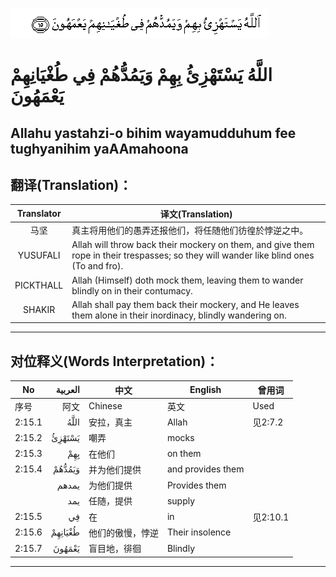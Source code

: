 ![002:015](images/002_015.gif)

#  اللَّهُ يَسْتَهْزِئُ بِهِمْ وَيَمُدُّهُمْ فِي طُغْيَانِهِمْ يَعْمَهُونَ 

## Allahu yastahzi-o bihim wayamudduhum fee tughyanihim yaAAmahoona

## 翻译(Translation)：

| Translator | 译文(Translation)                                            |
| :--------: | ------------------------------------------------------------ |
|    马坚    | 真主将用他们的愚弄还报他们，将任随他们彷徨於悖逆之中。       |
|  YUSUFALI  | Allah will throw back their mockery on them, and give them rope in their trespasses; so they will wander like blind ones (To and fro). |
| PICKTHALL  | Allah (Himself) doth mock them, leaving them to wander blindly on in their contumacy. |
|   SHAKIR   | Allah shall pay them back their mockery, and He leaves them alone in their inordinacy, blindly wandering on. |

---

## 对位释义(Words Interpretation)：

| No     | العربية | 中文             | English           | 曾用词   |
| ------ | ------: | ---------------- | ----------------- | -------- |
| 序号   |    阿文 | Chinese          | 英文              | Used     |
| 2:15.1 |    اللَّهُ | 安拉，真主       | Allah             | 见2:7.2  |
| 2:15.2 |  يَسْتَهْزِئُ | 嘲弄             | mocks             |          |
| 2:15.3 |     بِهِمْ | 在他们           | on them           |          |
| 2:15.4 |  وَيَمُدُّهُمْ | 并为他们提供     | and provides them |          |
|        |   يمدهم | 为他们提供       | Provides them     |          |
|        |     يمد | 任随，提供       | supply            |          |
| 2:15.5 |      فِي | 在               | in                | 见2:10.1 |
| 2:15.6 | طُغْيَانِهِمْ | 他们的傲慢，悖逆 | Their insolence   |          |
| 2:15.7 |  يَعْمَهُونَ | 盲目地，徘徊     | Blindly           |          |

---
